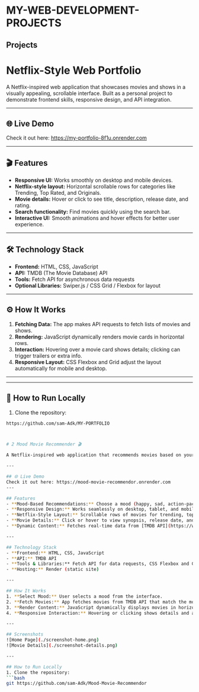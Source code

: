 # MY-WEB-DEVELOPMENT-PROJECTS


## Projects

# Netflix-Style Web Portfolio

A Netflix-inspired web application that showcases movies and shows in a visually appealing, scrollable interface. Built as a personal project to demonstrate frontend skills, responsive design, and API integration.

---

## 🌐 Live Demo
Check it out here: https://my-portfolio-8f1u.onrender.com

---

## 🎬 Features
- **Responsive UI:** Works smoothly on desktop and mobile devices.
- **Netflix-style layout:** Horizontal scrollable rows for categories like Trending, Top Rated, and Originals.
- **Movie details:** Hover or click to see title, description, release date, and rating.
- **Search functionality:** Find movies quickly using the search bar.
- **Interactive UI:** Smooth animations and hover effects for better user experience.

---

## 🛠 Technology Stack
- **Frontend:** HTML, CSS, JavaScript
- **API:** TMDB (The Movie Database) API
- **Tools:** Fetch API for asynchronous data requests
- **Optional Libraries:** Swiper.js / CSS Grid / Flexbox for layout

---

## ⚙️ How It Works
1. **Fetching Data:** The app makes API requests to fetch lists of movies and shows.
2. **Rendering:** JavaScript dynamically renders movie cards in horizontal rows.
3. **Interaction:** Hovering over a movie card shows details; clicking can trigger trailers or extra info.
4. **Responsive Layout:** CSS Flexbox and Grid adjust the layout automatically for mobile and desktop.

---


---

## 🚀 How to Run Locally
1. Clone the repository:
```bash
https://github.com/sam-Adk/MY-PORTFOLIO



# 2 Mood Movie Recommender 🎬

A Netflix-inspired web application that recommends movies based on your mood. Explore trending movies, popular genres, and personalized recommendations in a clean, scrollable interface.

---

## 🌐 Live Demo
Check it out here: https://mood-movie-recommendor.onrender.com
---

## Features
- **Mood-Based Recommendations:** Choose a mood (happy, sad, action-packed, etc.) and get movie suggestions.  
- **Responsive Design:** Works seamlessly on desktop, tablet, and mobile devices.  
- **Netflix-Style Layout:** Scrollable rows of movies for trending, top-rated, and popular categories.  
- **Movie Details:** Click or hover to view synopsis, release date, and rating.  
- **Dynamic Content:** Fetches real-time data from [TMDB API](https://www.themoviedb.org/) for movies and shows.

---

## Technology Stack
- **Frontend:** HTML, CSS, JavaScript  
- **API:** TMDB API  
- **Tools & Libraries:** Fetch API for data requests, CSS Flexbox and Grid for layout  
- **Hosting:** Render (static site)

---

## How It Works
1. **Select Mood:** User selects a mood from the interface.  
2. **Fetch Movies:** App fetches movies from TMDB API that match the mood or genre.  
3. **Render Content:** JavaScript dynamically displays movies in horizontal scrollable rows.  
4. **Responsive Interaction:** Hovering or clicking shows details and additional information.

---

## Screenshots
![Home Page](./screenshot-home.png)  
![Movie Details](./screenshot-details.png)

---

## How to Run Locally
1. Clone the repository:
```bash
git https://github.com/sam-Adk/Mood-Movie-Recommendor

